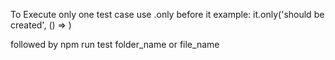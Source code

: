 To Execute only one test case use .only before it
example:   it.only('should be created', () => )

followed by npm run test folder_name or file_name